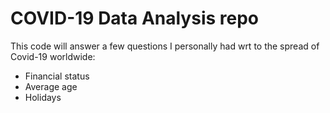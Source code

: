 # COVID-19 Data Analysis repo

This code will answer a few questions I personally had wrt to the spread of Covid-19 worldwide: 
- Financial status 
- Average age 
- Holidays 
